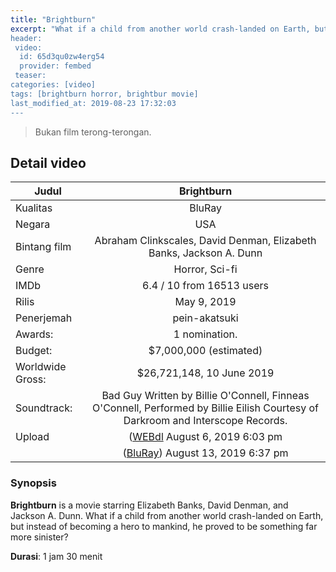 ```yaml
---
title: "Brightburn"
excerpt: "What if a child from another world crash-landed on Earth, but instead of becoming a hero to mankind, he proved to be something far more sinister?
header:
 video:
  id: 65d3qu0zw4erg54
  provider: fembed
 teaser:
categories: [video]
tags: [brightburn horror, brightbur movie]
last_modified_at: 2019-08-23 17:32:03
---
```

> Bukan film terong-terongan.

## Detail video

| Judul | Brightburn |
|---|:---:|
| Kualitas | BluRay |
| Negara | USA |
| Bintang film | Abraham Clinkscales, David Denman, Elizabeth Banks, Jackson A. Dunn|
| Genre | Horror, Sci-fi |
| IMDb | 6.4 / 10 from 16513 users |
| Rilis | May 9, 2019 |
| Penerjemah| pein-akatsuki |
| Awards: | 1 nomination. |
| Budget: | $7,000,000 (estimated) |
| Worldwide Gross:| $26,721,148, 10 June 2019 |
| Soundtrack:| Bad Guy Written by Billie O'Connell, Finneas O'Connell, Performed by Billie Eilish Courtesy of Darkroom and Interscope Records. |
| Upload | ([WEBdl](https://mi.knoacc.org/dl/fembed?cde=m8l46t52e778z30&st1&st2=) August 6, 2019 6:03 pm |
|| ([BluRay](https://mi.knoacc.org/dl/fembed?cde=65d3qu0zw4erg54&st1=&st2=)) August 13, 2019 6:37 pm |

### Synopsis

**Brightburn** is a movie starring Elizabeth Banks, David Denman, and Jackson A. Dunn. What if a child from another world crash-landed on Earth, but instead of becoming a hero to mankind, he proved to be something far more sinister?

**Durasi**: 1 jam 30 menit
